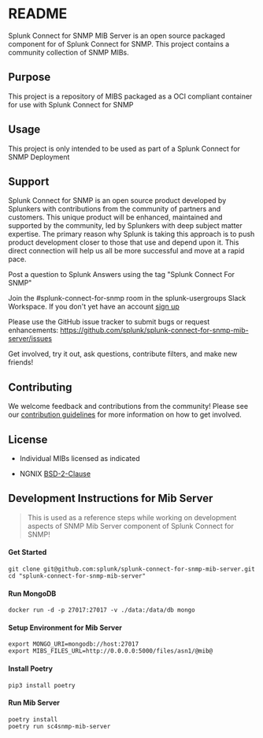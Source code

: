 # README

Splunk Connect for SNMP MIB Server is an open source packaged component for of Splunk Connect for SNMP.
This project contains a community collection of SNMP MIBs.

## Purpose

This project is a repository of MIBS packaged as a OCI compliant container for use with Splunk Connect for SNMP


## Usage

This project is only intended to be used as part of a Splunk Connect for SNMP Deployment

## Support

Splunk Connect for SNMP is an open source product developed by Splunkers with contributions from the community of partners and customers. This unique product will be enhanced, maintained and supported by the community, led by Splunkers with deep subject matter expertise. The primary reason why Splunk is taking this approach is to push product development closer to those that use and depend upon it. This direct connection will help us all be more successful and move at a rapid pace.

Post a question to Splunk Answers using the tag "Splunk Connect For SNMP"

Join the #splunk-connect-for-snmp room in the splunk-usergroups Slack Workspace. If you don't yet have an account [sign up](https://docs.splunk.com/Documentation/Community/1.0/community/Chat)

Please use the GitHub issue tracker to submit bugs or request enhancements: https://github.com/splunk/splunk-connect-for-snmp-mib-server/issues

Get involved, try it out, ask questions, contribute filters, and make new friends!

## Contributing

We welcome feedback and contributions from the community! Please see our [contribution guidelines](CONTRIBUTING.md) for more information on how to get involved.

## License

* Individual MIBs licensed as indicated

* NGNIX [BSD-2-Clause](https://hub.docker.com/_/nginx/)



## Development Instructions for Mib Server

> This is used as a reference steps while working on development aspects of SNMP Mib Server component of Splunk Connect for SNMP!

#### Get Started
```
git clone git@github.com:splunk/splunk-connect-for-snmp-mib-server.git
cd "splunk-connect-for-snmp-mib-server"
```

#### Run MongoDB

```docker run -d -p 27017:27017 -v ./data:/data/db mongo```

#### Setup Environment for Mib Server
```
export MONGO_URI=mongodb://host:27017
export MIBS_FILES_URL=http://0.0.0.0:5000/files/asn1/@mib@
```
#### Install Poetry
```pip3 install poetry```

#### Run Mib Server
```
poetry install
poetry run sc4snmp-mib-server
```
